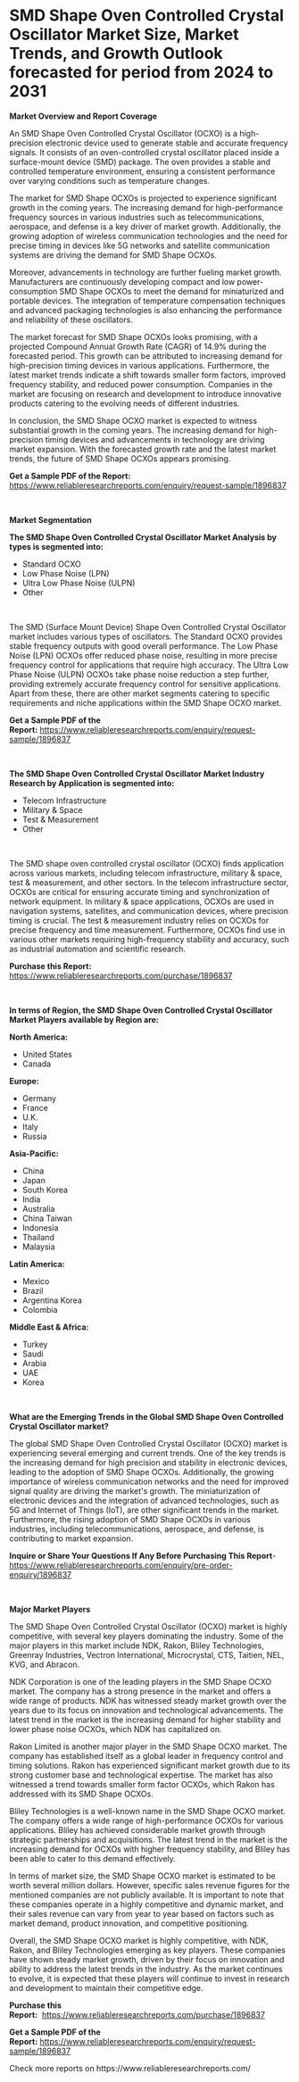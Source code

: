 <p><h1>SMD Shape Oven Controlled Crystal Oscillator Market Size, Market Trends, and Growth Outlook forecasted for period from 2024 to 2031</h1></p><p><strong>Market Overview and Report Coverage</strong></p>
<p><p>An SMD Shape Oven Controlled Crystal Oscillator (OCXO) is a high-precision electronic device used to generate stable and accurate frequency signals. It consists of an oven-controlled crystal oscillator placed inside a surface-mount device (SMD) package. The oven provides a stable and controlled temperature environment, ensuring a consistent performance over varying conditions such as temperature changes.</p><p>The market for SMD Shape OCXOs is projected to experience significant growth in the coming years. The increasing demand for high-performance frequency sources in various industries such as telecommunications, aerospace, and defense is a key driver of market growth. Additionally, the growing adoption of wireless communication technologies and the need for precise timing in devices like 5G networks and satellite communication systems are driving the demand for SMD Shape OCXOs.</p><p>Moreover, advancements in technology are further fueling market growth. Manufacturers are continuously developing compact and low power-consumption SMD Shape OCXOs to meet the demand for miniaturized and portable devices. The integration of temperature compensation techniques and advanced packaging technologies is also enhancing the performance and reliability of these oscillators.</p><p>The market forecast for SMD Shape OCXOs looks promising, with a projected Compound Annual Growth Rate (CAGR) of 14.9% during the forecasted period. This growth can be attributed to increasing demand for high-precision timing devices in various applications. Furthermore, the latest market trends indicate a shift towards smaller form factors, improved frequency stability, and reduced power consumption. Companies in the market are focusing on research and development to introduce innovative products catering to the evolving needs of different industries.</p><p>In conclusion, the SMD Shape OCXO market is expected to witness substantial growth in the coming years. The increasing demand for high-precision timing devices and advancements in technology are driving market expansion. With the forecasted growth rate and the latest market trends, the future of SMD Shape OCXOs appears promising.</p></p>
<p><strong>Get a Sample PDF of the Report:</strong> <a href="https://www.reliableresearchreports.com/enquiry/request-sample/1896837">https://www.reliableresearchreports.com/enquiry/request-sample/1896837</a></p>
<p>&nbsp;</p>
<p><strong>Market Segmentation</strong></p>
<p><strong>The SMD Shape Oven Controlled Crystal Oscillator Market Analysis by types is segmented into:</strong></p>
<p><ul><li>Standard OCXO</li><li>Low Phase Noise (LPN)</li><li>Ultra Low Phase Noise (ULPN)</li><li>Other</li></ul></p>
<p>&nbsp;</p>
<p><p>The SMD (Surface Mount Device) Shape Oven Controlled Crystal Oscillator market includes various types of oscillators. The Standard OCXO provides stable frequency outputs with good overall performance. The Low Phase Noise (LPN) OCXOs offer reduced phase noise, resulting in more precise frequency control for applications that require high accuracy. The Ultra Low Phase Noise (ULPN) OCXOs take phase noise reduction a step further, providing extremely accurate frequency control for sensitive applications. Apart from these, there are other market segments catering to specific requirements and niche applications within the SMD Shape OCXO market.</p></p>
<p><strong>Get a Sample PDF of the Report:</strong>&nbsp;<a href="https://www.reliableresearchreports.com/enquiry/request-sample/1896837">https://www.reliableresearchreports.com/enquiry/request-sample/1896837</a></p>
<p>&nbsp;</p>
<p><strong>The SMD Shape Oven Controlled Crystal Oscillator Market Industry Research by Application is segmented into:</strong></p>
<p><ul><li>Telecom Infrastructure</li><li>Military & Space</li><li>Test & Measurement</li><li>Other</li></ul></p>
<p>&nbsp;</p>
<p><p>The SMD shape oven controlled crystal oscillator (OCXO) finds application across various markets, including telecom infrastructure, military & space, test & measurement, and other sectors. In the telecom infrastructure sector, OCXOs are critical for ensuring accurate timing and synchronization of network equipment. In military & space applications, OCXOs are used in navigation systems, satellites, and communication devices, where precision timing is crucial. The test & measurement industry relies on OCXOs for precise frequency and time measurement. Furthermore, OCXOs find use in various other markets requiring high-frequency stability and accuracy, such as industrial automation and scientific research.</p></p>
<p><strong>Purchase this Report:</strong>&nbsp; <a href="https://www.reliableresearchreports.com/purchase/1896837">https://www.reliableresearchreports.com/purchase/1896837</a></p>
<p>&nbsp;</p>
<p><strong>In terms of Region, the SMD Shape Oven Controlled Crystal Oscillator Market Players available by Region are:</strong></p>
<p>
    <p> <strong> North America: </strong>
        <ul>
            <li>United States</li>
            <li>Canada</li>
        </ul>
        </p> 
    <p> <strong> Europe: </strong>
        <ul>
            <li>Germany</li>
            <li>France</li>
            <li>U.K.</li>
            <li>Italy</li>
            <li>Russia</li>
        </ul>
        </p> 
    <p> <strong> Asia-Pacific: </strong>
        <ul>
            <li>China</li>
            <li>Japan</li>
            <li>South Korea</li>
            <li>India</li>
            <li>Australia</li>
            <li>China Taiwan</li>
            <li>Indonesia</li>
            <li>Thailand</li>
            <li>Malaysia</li>
        </ul>
        </p> 
    <p> <strong> Latin America: </strong>
        <ul>
            <li>Mexico</li>
            <li>Brazil</li>
            <li>Argentina Korea</li>
            <li>Colombia</li>
        </ul>
        </p> 
    <p> <strong> Middle East & Africa: </strong>
        <ul>
            <li>Turkey</li>
            <li>Saudi</li>
            <li>Arabia</li>
            <li>UAE</li>
            <li>Korea</li>
        </ul>
    </p>
    </p>
<p>&nbsp;</p>
<p><strong>What are the Emerging Trends in the Global SMD Shape Oven Controlled Crystal Oscillator market?</strong></p>
<p><p>The global SMD Shape Oven Controlled Crystal Oscillator (OCXO) market is experiencing several emerging and current trends. One of the key trends is the increasing demand for high precision and stability in electronic devices, leading to the adoption of SMD Shape OCXOs. Additionally, the growing importance of wireless communication networks and the need for improved signal quality are driving the market's growth. The miniaturization of electronic devices and the integration of advanced technologies, such as 5G and Internet of Things (IoT), are other significant trends in the market. Furthermore, the rising adoption of SMD Shape OCXOs in various industries, including telecommunications, aerospace, and defense, is contributing to market expansion.</p></p>
<p><strong>Inquire or Share Your Questions If Any Before Purchasing This Report</strong>- <a href="https://www.reliableresearchreports.com/enquiry/pre-order-enquiry/1896837">https://www.reliableresearchreports.com/enquiry/pre-order-enquiry/1896837</a></p>
<p>&nbsp;</p>
<p><strong>Major Market Players</strong></p>
<p><p>The SMD Shape Oven Controlled Crystal Oscillator (OCXO) market is highly competitive, with several key players dominating the industry. Some of the major players in this market include NDK, Rakon, Bliley Technologies, Greenray Industries, Vectron International, Microcrystal, CTS, Taitien, NEL, KVG, and Abracon.</p><p>NDK Corporation is one of the leading players in the SMD Shape OCXO market. The company has a strong presence in the market and offers a wide range of products. NDK has witnessed steady market growth over the years due to its focus on innovation and technological advancements. The latest trend in the market is the increasing demand for higher stability and lower phase noise OCXOs, which NDK has capitalized on.</p><p>Rakon Limited is another major player in the SMD Shape OCXO market. The company has established itself as a global leader in frequency control and timing solutions. Rakon has experienced significant market growth due to its strong customer base and technological expertise. The market has also witnessed a trend towards smaller form factor OCXOs, which Rakon has addressed with its SMD Shape OCXOs.</p><p>Bliley Technologies is a well-known name in the SMD Shape OCXO market. The company offers a wide range of high-performance OCXOs for various applications. Bliley has achieved considerable market growth through strategic partnerships and acquisitions. The latest trend in the market is the increasing demand for OCXOs with higher frequency stability, and Bliley has been able to cater to this demand effectively.</p><p>In terms of market size, the SMD Shape OCXO market is estimated to be worth several million dollars. However, specific sales revenue figures for the mentioned companies are not publicly available. It is important to note that these companies operate in a highly competitive and dynamic market, and their sales revenue can vary from year to year based on factors such as market demand, product innovation, and competitive positioning.</p><p>Overall, the SMD Shape OCXO market is highly competitive, with NDK, Rakon, and Bliley Technologies emerging as key players. These companies have shown steady market growth, driven by their focus on innovation and ability to address the latest trends in the industry. As the market continues to evolve, it is expected that these players will continue to invest in research and development to maintain their competitive edge.</p></p>
<p><strong>Purchase this Report:</strong>&nbsp;&nbsp;<a href="https://www.reliableresearchreports.com/purchase/1896837">https://www.reliableresearchreports.com/purchase/1896837</a></p>
<p></p>
<p><strong>Get a Sample PDF of the Report:</strong>&nbsp;<a href="https://www.reliableresearchreports.com/enquiry/request-sample/1896837">https://www.reliableresearchreports.com/enquiry/request-sample/1896837</a></p>
<p>Check more reports on https://www.reliableresearchreports.com/</p>